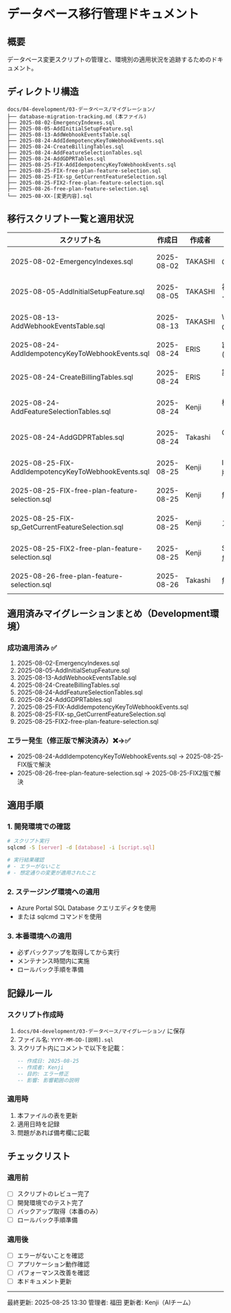 # データベース移行管理ドキュメント

## 概要
データベース変更スクリプトの管理と、環境別の適用状況を追跡するためのドキュメント。

## ディレクトリ構造
```
docs/04-development/03-データベース/マイグレーション/
├── database-migration-tracking.md (本ファイル)
├── 2025-08-02-EmergencyIndexes.sql
├── 2025-08-05-AddInitialSetupFeature.sql
├── 2025-08-13-AddWebhookEventsTable.sql
├── 2025-08-24-AddIdempotencyKeyToWebhookEvents.sql
├── 2025-08-24-CreateBillingTables.sql
├── 2025-08-24-AddFeatureSelectionTables.sql
├── 2025-08-24-AddGDPRTables.sql
├── 2025-08-25-FIX-AddIdempotencyKeyToWebhookEvents.sql
├── 2025-08-25-FIX-free-plan-feature-selection.sql
├── 2025-08-25-FIX-sp_GetCurrentFeatureSelection.sql
├── 2025-08-25-FIX2-free-plan-feature-selection.sql
├── 2025-08-26-free-plan-feature-selection.sql
└── 2025-08-XX-[変更内容].sql
```

## 移行スクリプト一覧と適用状況

| スクリプト名 | 作成日 | 作成者 | 内容 | Development | Staging | Production |
|------------|--------|--------|------|-------------|---------|------------|
| 2025-08-02-EmergencyIndexes.sql | 2025-08-02 | TAKASHI | OrderItemsインデックス追加 | ✅ 適用済 (2025-08-04) | ⏳ 未適用 | ⏳ 未適用 |
| 2025-08-05-AddInitialSetupFeature.sql | 2025-08-05 | TAKASHI | 初期設定機能（SyncStatusテーブル、Storesテーブル更新） | ✅ 適用済 (2025-08-05 10:00) | ⏳ 未適用 | ⏳ 未適用 |
| 2025-08-13-AddWebhookEventsTable.sql | 2025-08-13 | TAKASHI | Webhookイベント履歴・GDPR管理テーブル追加 | ✅ 適用済 (2025-08-13) | ⏳ 未適用 | ⏳ 未適用 |
| 2025-08-24-AddIdempotencyKeyToWebhookEvents.sql | 2025-08-24 | ERIS | 冪等キー追加＋ユニーク(Filtered) | ❌ エラー発生 | ⏳ 未適用 | ⏳ 未適用 |
| 2025-08-24-CreateBillingTables.sql | 2025-08-24 | ERIS | 課金テーブル新規（Plans/StoreSubscriptions） | ✅ 適用済 (2025-08-25) | ⏳ 未適用 | ⏳ 未適用 |
| 2025-08-24-AddFeatureSelectionTables.sql | 2025-08-24 | Kenji | 機能選択テーブル（FeatureLimits等） | ✅ 適用済 (2025-08-25) | ⏳ 未適用 | ⏳ 未適用 |
| 2025-08-24-AddGDPRTables.sql | 2025-08-24 | Takashi | GDPR管理テーブル（GDPRRequests等） | ✅ 適用済 (2025-08-25) | ⏳ 未適用 | ⏳ 未適用 |
| 2025-08-25-FIX-AddIdempotencyKeyToWebhookEvents.sql | 2025-08-25 | Kenji | IdempotencyKeyエラー修正版 | ✅ 適用済 (2025-08-25 13:10) | ⏳ 未適用 | ⏳ 未適用 |
| 2025-08-25-FIX-free-plan-feature-selection.sql | 2025-08-25 | Kenji | 無料プラン機能制限修正版 | ❌ エラー発生 | ⏳ 未適用 | ⏳ 未適用 |
| 2025-08-25-FIX-sp_GetCurrentFeatureSelection.sql | 2025-08-25 | Kenji | ストアドプロシージャ簡易版 | ✅ 適用済 (2025-08-25 13:10) | ⏳ 未適用 | ⏳ 未適用 |
| 2025-08-25-FIX2-free-plan-feature-selection.sql | 2025-08-25 | Kenji | Store→Stores修正、カラム追加 | ✅ 適用済 (2025-08-25 13:20) | ⏳ 未適用 | ⏳ 未適用 |
| 2025-08-26-free-plan-feature-selection.sql | 2025-08-26 | Takashi | 無料プラン機能制限（元版） | ❌ エラー発生 | ⏳ 未適用 | ⏳ 未適用 |

## 適用済みマイグレーションまとめ（Development環境）

### 成功適用済み ✅
1. 2025-08-02-EmergencyIndexes.sql
2. 2025-08-05-AddInitialSetupFeature.sql
3. 2025-08-13-AddWebhookEventsTable.sql
4. 2025-08-24-CreateBillingTables.sql
5. 2025-08-24-AddFeatureSelectionTables.sql
6. 2025-08-24-AddGDPRTables.sql
7. 2025-08-25-FIX-AddIdempotencyKeyToWebhookEvents.sql
8. 2025-08-25-FIX-sp_GetCurrentFeatureSelection.sql
9. 2025-08-25-FIX2-free-plan-feature-selection.sql

### エラー発生（修正版で解決済み）❌→✅
- 2025-08-24-AddIdempotencyKeyToWebhookEvents.sql → 2025-08-25-FIX版で解決
- 2025-08-26-free-plan-feature-selection.sql → 2025-08-25-FIX2版で解決

## 適用手順

### 1. 開発環境での確認
```bash
# スクリプト実行
sqlcmd -S [server] -d [database] -i [script.sql]

# 実行結果確認
# - エラーがないこと
# - 想定通りの変更が適用されたこと
```

### 2. ステージング環境への適用
- Azure Portal SQL Database クエリエディタを使用
- または sqlcmd コマンドを使用

### 3. 本番環境への適用
- 必ずバックアップを取得してから実行
- メンテナンス時間内に実施
- ロールバック手順を準備

## 記録ルール

### スクリプト作成時
1. `docs/04-development/03-データベース/マイグレーション/` に保存
2. ファイル名: `YYYY-MM-DD-[説明].sql`
3. スクリプト内にコメントで以下を記載：
   ```sql
   -- 作成日: 2025-08-25
   -- 作成者: Kenji
   -- 目的: エラー修正
   -- 影響: 影響範囲の説明
   ```

### 適用時
1. 本ファイルの表を更新
2. 適用日時を記録
3. 問題があれば備考欄に記載

## チェックリスト

### 適用前
- [ ] スクリプトのレビュー完了
- [ ] 開発環境でのテスト完了
- [ ] バックアップ取得（本番のみ）
- [ ] ロールバック手順準備

### 適用後
- [ ] エラーがないことを確認
- [ ] アプリケーション動作確認
- [ ] パフォーマンス改善を確認
- [ ] 本ドキュメント更新

---

最終更新: 2025-08-25 13:30
管理者: 福田
更新者: Kenji（AIチーム）